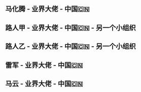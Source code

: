 ## 马化腾 - 业界大佬 - 中国🇨🇳

## 路人甲 - 业界大佬 - 中国🇨🇳 - 另一个小组织

## 路人乙 - 业界大佬 - 中国🇨🇳 - 另一个小组织

## 雷军 - 业界大佬 - 中国🇨🇳

## 马云 - 业界大佬 - 中国🇨🇳

